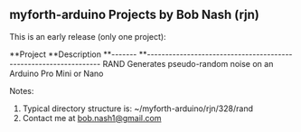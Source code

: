 ## myforth-arduino Projects by Bob Nash (rjn)

This is an early release (only one project):

**Project  **Description
**-------  **-----------------------------------------------------------------
RAND        Generates pseudo-random noise on an Arduino Pro Mini or Nano


Notes:

1. Typical directory structure is:  ~/myforth-arduino/rjn/328/rand
2. Contact me at bob.nash1@gmail.com
